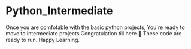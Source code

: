 # Python_Intermediate
Once you are comfotable with the basic python projects, You're ready to move to intermediate projects.Congratulation till here.🎉
These code are ready to run.
Happy Learning.
